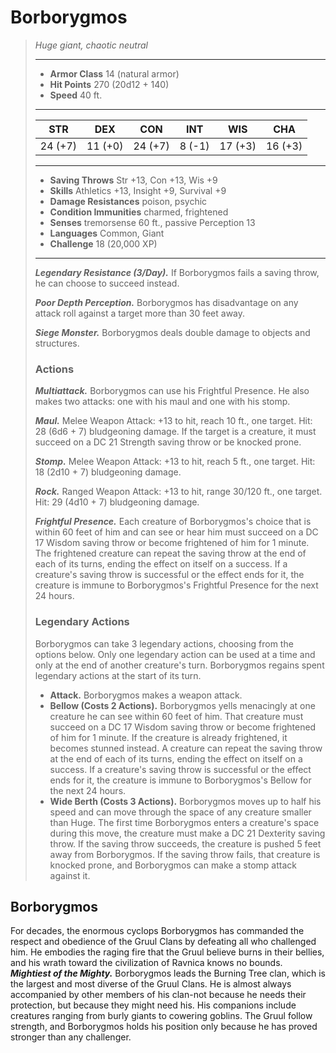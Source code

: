 # Borborygmos
>*Huge giant, chaotic neutral*
>___
>- **Armor Class** 14 (natural armor)
>- **Hit Points** 270 (20d12 + 140)
>- **Speed** 40 ft.
>___
>|STR|DEX|CON|INT|WIS|CHA|
>|:---:|:---:|:---:|:---:|:---:|:---:|
>|24 (+7)|11 (+0)|24 (+7)|8 (-1)|17 (+3)|16 (+3)|
>___
>- **Saving Throws** Str +13, Con +13, Wis +9
>- **Skills** Athletics +13, Insight +9, Survival +9
>- **Damage Resistances** poison, psychic
>- **Condition Immunities** charmed, frightened
>- **Senses** tremorsense 60 ft., passive Perception 13
>- **Languages** Common, Giant
>- **Challenge** 18 (20,000 XP)
>___
>***Legendary Resistance (3/Day).*** If Borborygmos fails a saving throw, he can choose to succeed instead.  
>
>***Poor Depth Perception.*** Borborygmos has disadvantage on any attack roll against a target more than 30 feet away.  
>
>***Siege Monster.*** Borborygmos deals double damage to objects and structures.  
>
>### Actions
>***Multiattack.*** Borborygmos can use his Frightful Presence. He also makes two attacks: one with his maul and one with his stomp.  
>
>***Maul.*** Melee Weapon Attack: +13 to hit, reach 10 ft., one target. Hit: 28 (6d6 + 7) bludgeoning damage. If the target is a creature, it must succeed on a DC 21 Strength saving throw or be knocked prone.  
>
>***Stomp.*** Melee Weapon Attack: +13 to hit, reach 5 ft., one target. Hit: 18 (2d10 + 7) bludgeoning damage.  
>
>***Rock.*** Ranged Weapon Attack: +13 to hit, range 30/120 ft., one target. Hit: 29 (4d10 + 7) bludgeoning damage.  
>
>***Frightful Presence.*** Each creature of Borborygmos's choice that is within 60 feet of him and can see or hear him must succeed on a DC 17 Wisdom saving throw or become frightened of him for 1 minute. The frightened creature can repeat the saving throw at the end of each of its turns, ending the effect on itself on a success. If a creature's saving throw is successful or the effect ends for it, the creature is immune to Borborygmos's Frightful Presence for the next 24 hours.  
>
>### Legendary Actions
>Borborygmos can take 3 legendary actions, choosing from the options below. Only one legendary action can be used at a time and only at the end of another creature's turn. Borborygmos regains spent legendary actions at the start of its turn.
>
>- **Attack.** Borborygmos makes a weapon attack.
>- **Bellow (Costs 2 Actions).** Borborygmos yells menacingly at one creature he can see within 60 feet of him. That creature must succeed on a DC 17 Wisdom saving throw or become frightened of him for 1 minute. If the creature is already frightened, it becomes stunned instead. A creature can repeat the saving throw at the end of each of its turns, ending the effect on itself on a success. If a creature's saving throw is successful or the effect ends for it, the creature is immune to Borborygmos's Bellow for the next 24 hours.
>- **Wide Berth (Costs 3 Actions).** Borborygmos moves up to half his speed and can move through the space of any creature smaller than Huge. The first time Borborygmos enters a creature's space during this move, the creature must make a DC 21 Dexterity saving throw. If the saving throw succeeds, the creature is pushed 5 feet away from Borborygmos. If the saving throw fails, that creature is knocked prone, and Borborygmos can make a stomp attack against it.
## Borborygmos
For decades, the enormous cyclops Borborygmos has commanded the respect and obedience of the Gruul Clans by defeating all who challenged him. He embodies the raging fire that the Gruul believe burns in their bellies, and his wrath toward the civilization of Ravnica knows no bounds.
***Mightiest of the Mighty.*** Borborygmos leads the Burning Tree clan, which is the largest and most diverse of the Gruul Clans. He is almost always accompanied by other members of his clan-not because he needs their protection, but because they might need his. His companions include creatures ranging from burly giants to cowering goblins.
The Gruul follow strength, and Borborygmos holds his position only because he has proved stronger than any challenger.